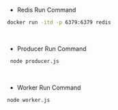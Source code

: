 - Redis Run Command

```sh
docker run -itd -p 6379:6379 redis
```

<br/>

- Producer Run Command

```sh
 node producer.js
```

<br/>

- Worker Run Command

```sh
node worker.js
```

<br/>
<br/>
<br/>
<br/>
<br/>
<br/>
